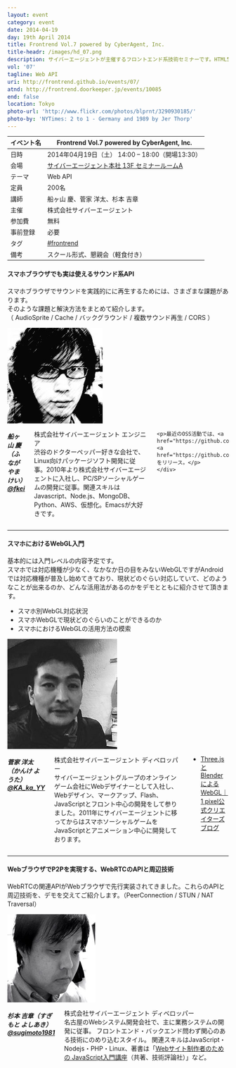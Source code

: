 ```yaml
---
layout: event
category: event
date: 2014-04-19
day: 19th April 2014
title: Frontrend Vol.7 powered by CyberAgent, Inc.
title-headr: /images/hd_07.png
description: サイバーエージェントが主催するフロントエンド系技術セミナーです。HTML5/CSS3やJavaScriptのトレンドやノウハウ等を惜しみなくお伝えします。
vol: '07'
tagline: Web API
uri: http://frontrend.github.io/events/07/
atnd: http://frontrend.doorkeeper.jp/events/10085
end: false
location: Tokyo
photo-url: 'http://www.flickr.com/photos/blprnt/3290930185/'
photo-by: 'NYTimes: 2 to 1 - Germany and 1989 by Jer Thorp'
---
```


イベント名 |Frontrend Vol.7 powered by CyberAgent, Inc.
---------|---------------------------------------------------------------
日時     |2014年04月19日（土） 14:00 – 18:00（開場13:30）
会場     |[サイバーエージェント本社 13F セミナールームA](http://www.cyberagent.co.jp/access_print/id=7035)
テーマ   |Web API
定員     |200名
講師     |船ヶ山 慶、菅家 洋太、杉本 吉章
主催     |株式会社サイバーエージェント
参加費    |無料
事前登録  |必要
タグ     |[#frontrend](https://twitter.com/search?q=%23frontrend)
備考     |スクール形式、懇親会（軽食付き）


<h4 id="fkei">スマホブラウザでも実は使えるサウンド系API</h4>

スマホブラウザでサウンドを実践的にに再生するためには、さまざまな課題があります。  
そのような課題と解決方法をまとめて紹介します。  
（ AudioSprite / Cache / バックグラウンド / 複数サウンド再生 / CORS ）

<div class="row">
    <div class="large-3 columns">
        <img src="/images/speakers/fkei.jpg">
    </div>
    <div class="large-9 columns"><h5>船ヶ山 慶（ふながやま けい）<a href="https://twitter.com/fkei">@fkei</a></h5>
    <p>株式会社サイバーエージェント エンジニア<br>
    渋谷のドクターペッパー好きな会社で、Linux向けパッケージソフト開発に従事。2010年より株式会社サイバーエージェントに入社し、PC/SPソーシャルゲームの開発に従事。関連スキルはJavascript、Node.js、MongoDB、Python、AWS、仮想化。Emacsが大好きです。</p>

    <p>最近のOSS活動では、<a href="https://github.com/CyberAgent/beez">beez</a>, <a  href="https://github.com/CyberAgent/boombox.js">boombox</a>をリリース。</p>
    </div>
</div>

---

<h4 id="kanke">スマホにおけるWebGL入門</h4>

基本的には入門レベルの内容予定です。  
スマホでは対応機種が少なく、なかなか日の目をみないWebGLですがAndroidでは対応機種が普及し始めてきており、現状どのぐらい対応していて、どのようなことが出来るのか、どんな活用法があるのかをデモとともに紹介させて頂きます。

+ スマホ別WebGL対応状況
+ スマホWebGLで現状どのぐらいのことができるのか
+ スマホにおけるWebGLの活用方法の模索 

<div class="row">
    <div class="large-3 columns">
        <img src="/images/speakers/kanke.jpg">
    </div>
    <div class="large-9 columns"><h5>菅家 洋太（かんけ ようた）<a href="https://twitter.com/KA_ka_YY">@KA_ka_YY</a></h5>
    <p>株式会社サイバーエージェント ディベロッパー<br>
    サイバーエージェントグループのオンラインゲーム会社にWebデザイナーとして入社し、Webデザイン、マークアップ、Flash、JavaScriptとフロント中心の開発をして参りました。2011年にサイバーエージェントに移ってからはスマホソーシャルゲームをJavaScriptとアニメーション中心に開発しております。</p>
    <ul><li><a href="http://ameblo.jp/ca-1pixel/entry-11247273137.html">Three.jsとBlenderによるWebGL｜1 pixel公式クリエイターズブログ</a></li></ul>
</div>
</div>

---
<h4 id="sugimoto">WebブラウザでP2Pを実現する、WebRTCのAPIと周辺技術</h4>

WebRTCの関連APIがWebブラウザで先行実装されてきました。これらのAPIと周辺技術を、デモを交えてご紹介します。（PeerConnection / STUN / NAT Traversal）

<div class="row">
    <div class="large-3 columns">
        <img src="/images/speakers/sugimoto.jpg">
    </div>
    <div class="large-9 columns"><h5>杉本 吉章（すぎもと よしあき）<a href="https://twitter.com/sugimoto1981">@sugimoto1981</a></h5>
    <p>株式会社サイバーエージェント ディベロッパー<br>
    名古屋のWebシステム開発会社で、主に業務システムの開発に従事。
フロントエンド・バックエンド問わず関心のある技術にのめり込むスタイル。
関連スキルはJavaScript・Nodejs・PHP・Linux、著書は「<a href="http://www.amazon.co.jp/dp/4774145246/">Webサイト制作者のための JavaScript入門講座</a>（共著、技術評論社）」など。</p>
    </div>
</div>
